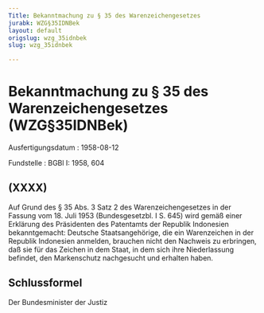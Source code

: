 ```yaml
---
Title: Bekanntmachung zu § 35 des Warenzeichengesetzes
jurabk: WZG§35IDNBek
layout: default
origslug: wzg_35idnbek
slug: wzg_35idnbek

---
```


# Bekanntmachung zu § 35 des Warenzeichengesetzes (WZG§35IDNBek)

Ausfertigungsdatum
:   1958-08-12

Fundstelle
:   BGBl I: 1958, 604



## (XXXX)

Auf Grund des § 35 Abs. 3 Satz 2 des Warenzeichengesetzes in der
Fassung vom 18. Juli 1953 (Bundesgesetzbl. I S. 645) wird gemäß einer
Erklärung des Präsidenten des Patentamts der Republik Indonesien
bekanntgemacht:
Deutsche Staatsangehörige, die ein Warenzeichen in der Republik
Indonesien anmelden, brauchen nicht den Nachweis zu erbringen, daß sie
für das Zeichen in dem Staat, in dem sich ihre Niederlassung befindet,
den Markenschutz nachgesucht und erhalten haben.


## Schlussformel

Der Bundesminister der Justiz

